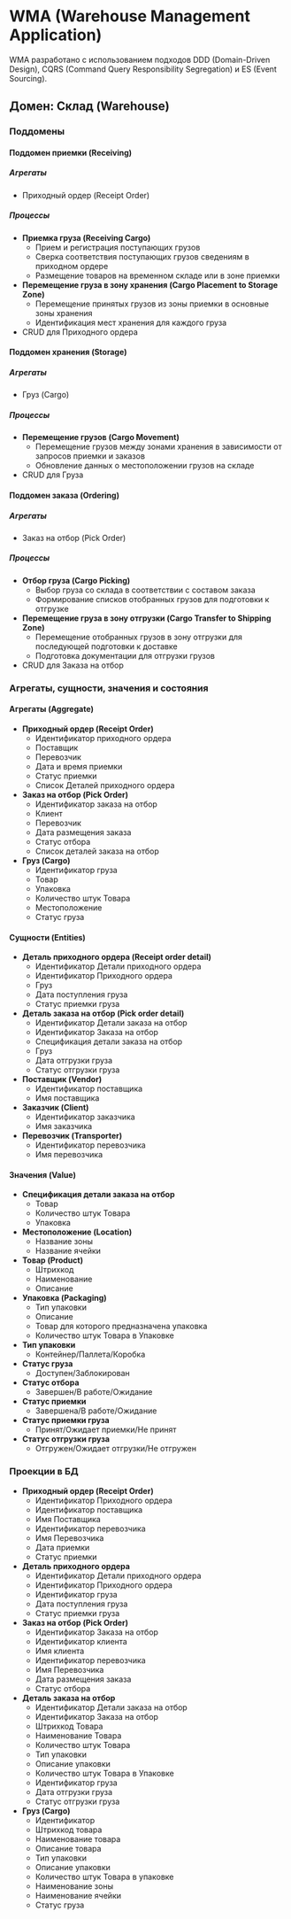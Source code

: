 # WMA (Warehouse Management Application)

WMA разработано с использованием подходов DDD (Domain-Driven Design), CQRS (Command Query Responsibility Segregation) и ES (Event Sourcing).

## Домен: Склад (Warehouse)

### Поддомены

#### Поддомен приемки (Receiving)
##### Агрегаты
- Приходный ордер (Receipt Order)

##### Процессы
- **Приемка груза (Receiving Cargo)**
    - Прием и регистрация поступающих грузов
    - Сверка соответствия поступающих грузов сведениям в приходном ордере
    - Размещение товаров на временном складе или в зоне приемки
- **Перемещение груза в зону хранения (Cargo Placement to Storage Zone)**
    - Перемещение принятых грузов из зоны приемки в основные зоны хранения
    - Идентификация мест хранения для каждого груза
- CRUD для Приходного ордера

#### Поддомен хранения (Storage)
##### Агрегаты
- Груз (Cargo)

##### Процессы
- **Перемещение грузов (Cargo Movement)**
    - Перемещение грузов между зонами хранения в зависимости от запросов приемки и заказов
    - Обновление данных о местоположении грузов на складе
- CRUD для Груза

#### Поддомен заказа (Ordering)
##### Агрегаты
- Заказ на отбор (Pick Order)

##### Процессы
- **Отбор груза (Cargo Picking)**
    - Выбор груза со склада в соответствии с составом заказа
    - Формирование списков отобранных грузов для подготовки к отгрузке
- **Перемещение груза в зону отгрузки (Cargo Transfer to Shipping Zone)**
    - Перемещение отобранных грузов в зону отгрузки для последующей подготовки к доставке
    - Подготовка документации для отгрузки грузов
- CRUD для Заказа на отбор

### Агрегаты, сущности, значения и состояния

#### Агрегаты (Aggregate)
- **Приходный ордер (Receipt Order)**
    - Идентификатор приходного ордера
    - Поставщик
    - Перевозчик
    - Дата и время приемки
    - Статус приемки
    - Список Деталей приходного ордера
- **Заказ на отбор (Pick Order)**
    - Идентификатор заказа на отбор
    - Клиент
    - Перевозчик
    - Дата размещения заказа
    - Статус отбора
    - Список деталей заказа на отбор
- **Груз (Cargo)**
    - Идентификатор груза
    - Товар
    - Упаковка
    - Количество штук Товара
    - Местоположение
    - Статус груза

#### Сущности (Entities)
- **Деталь приходного ордера (Receipt order detail)**
    - Идентификатор Детали приходного ордера
    - Идентификатор Приходного ордера
    - Груз
    - Дата поступления груза
    - Статус приемки груза
- **Деталь заказа на отбор (Pick order detail)**
    - Идентификатор Детали заказа на отбор
    - Идентификатор Заказа на отбор
    - Спецификация детали заказа на отбор
    - Груз
    - Дата отгрузки груза
    - Статус отгрузки груза
- **Поставщик (Vendor)**
    - Идентификатор поставщика
    - Имя поставщика
- **Заказчик (Client)**
    - Идентификатор заказчика
    - Имя заказчика
- **Перевозчик (Transporter)**
    - Идентификатор перевозчика
    - Имя перевозчика

#### Значения (Value)
- **Спецификация детали заказа на отбор**
    - Товар
    - Количество штук Товара
    - Упаковка
- **Местоположение (Location)**
    - Название зоны
    - Название ячейки
- **Товар (Product)**
    - Штрихкод
    - Наименование
    - Описание
- **Упаковка (Packaging)**
    - Тип упаковки
    - Описание
    - Товар для которого предназначена упаковка
    - Количество штук Товара в Упаковке
- **Тип упаковки**
    - Контейнер/Паллета/Коробка
- **Статус груза**
    - Доступен/Заблокирован
- **Статус отбора**
    - Завершен/В работе/Ожидание
- **Статус приемки**
    - Завершена/В работе/Ожидание
- **Статус приемки груза**
    - Принят/Ожидает приемки/Не принят
- **Статус отгрузки груза**
    - Отгружен/Ожидает отгрузки/Не отгружен

### Проекции в БД
- **Приходный ордер (Receipt Order)**
    - Идентификатор Приходного ордера
    - Идентификатор поставщика
    - Имя Поставщика
    - Идентификатор перевозчика
    - Имя Перевозчика
    - Дата приемки
    - Статус приемки
- **Деталь приходного ордера**
    - Идентификатор Детали приходного ордера
    - Идентификатор Приходного ордера
    - Идентификатор груза
    - Дата поступления груза
    - Статус приемки груза
- **Заказ на отбор (Pick Order)**
    - Идентификатор Заказа на отбор
    - Идентификатор клиента
    - Имя клиента
    - Идентификатор перевозчика
    - Имя Перевозчика
    - Дата размещения заказа
    - Статус отбора
- **Деталь заказа на отбор** 
    - Идентификатор Детали заказа на отбор
    - Идентификатор Заказа на отбор
    - Штрихкод Товара
    - Наименование Товара
    - Количество штук Товара
    - Тип упаковки
    - Описание упаковки
    - Количество штук Товара в Упаковке
    - Идентификатор груза
    - Дата отгрузки груза
    - Статус отгрузки груза
- **Груз (Cargo)**
    - Идентификатор
    - Штрихкод товара
    - Наименование товара
    - Описание товара
    - Тип упаковки
    - Описание упаковки
    - Количество штук Товара в упаковке
    - Наименование зоны
    - Наименование ячейки
    - Статус груза
